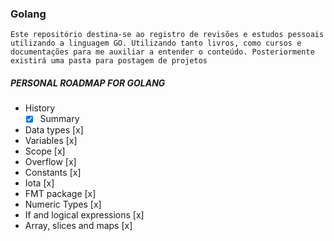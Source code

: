 ### Golang

`Este repositório destina-se ao registro de revisões e estudos pessoais utilizando a linguagem GO. Utilizando tanto livros, como cursos e documentações para me auxiliar a entender o conteúdo. Posteriormente existirá uma pasta para postagem de projetos`

##### PERSONAL ROADMAP FOR GOLANG

- History
  - [x] Summary
- Data types [x]
- Variables [x]
- Scope [x]
- Overflow [x]
- Constants [x]
- Iota [x]
- FMT package [x]
- Numeric Types [x]
- If and logical expressions [x]
- Array, slices and maps [x]
